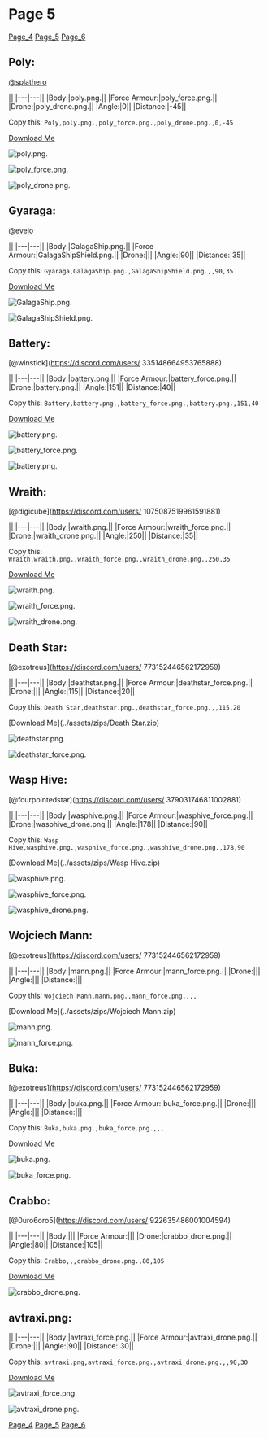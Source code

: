 # Page 5


[Page_4](./Page_4.md)
[Page_5](./Page_5.md)
[Page_6](./Page_6.md)


## **Poly**:
[@splathero](https://discord.com/users/1088727297755971645)




||
|---|---||
|Body:|poly.png.||
|Force Armour:|poly_force.png.||
|Drone:|poly_drone.png.||
|Angle:|0||
|Distance:|-45||


Copy this: `Poly,poly.png.,poly_force.png.,poly_drone.png.,0,-45`



[Download Me](../assets/zips/Poly.zip)




![poly.png.](../custom_skins/poly.png.)


![poly_force.png.](../custom_skins/poly_force.png.)




![poly_drone.png.](../custom_skins/poly_drone.png.)






## **Gyaraga**:
[@evelo](https://discord.com/users/110564152539377664)




||
|---|---||
|Body:|GalagaShip.png.||
|Force Armour:|GalagaShipShield.png.||
|Drone:|||
|Angle:|90||
|Distance:|35||


Copy this: `Gyaraga,GalagaShip.png.,GalagaShipShield.png.,,90,35`



[Download Me](../assets/zips/Gyaraga.zip)




![GalagaShip.png.](../custom_skins/GalagaShip.png.)


![GalagaShipShield.png.](../custom_skins/GalagaShipShield.png.)








## **Battery**:
[@winstick](https://discord.com/users/ 335148664953765888)




||
|---|---||
|Body:|battery.png.||
|Force Armour:|battery_force.png.||
|Drone:|battery.png.||
|Angle:|151||
|Distance:|40||


Copy this: `Battery,battery.png.,battery_force.png.,battery.png.,151,40`



[Download Me](../assets/zips/Battery.zip)




![battery.png.](../custom_skins/battery.png.)


![battery_force.png.](../custom_skins/battery_force.png.)




![battery.png.](../custom_skins/battery.png.)






## **Wraith**:
[@digicube](https://discord.com/users/ 1075087519961591881)




||
|---|---||
|Body:|wraith.png.||
|Force Armour:|wraith_force.png.||
|Drone:|wraith_drone.png.||
|Angle:|250||
|Distance:|35||


Copy this: `Wraith,wraith.png.,wraith_force.png.,wraith_drone.png.,250,35`



[Download Me](../assets/zips/Wraith.zip)




![wraith.png.](../custom_skins/wraith.png.)


![wraith_force.png.](../custom_skins/wraith_force.png.)




![wraith_drone.png.](../custom_skins/wraith_drone.png.)






## **Death Star**:
[@exotreus](https://discord.com/users/ 773152446562172959)




||
|---|---||
|Body:|deathstar.png.||
|Force Armour:|deathstar_force.png.||
|Drone:|||
|Angle:|115||
|Distance:|20||


Copy this: `Death Star,deathstar.png.,deathstar_force.png.,,115,20`



[Download Me](../assets/zips/Death Star.zip)




![deathstar.png.](../custom_skins/deathstar.png.)


![deathstar_force.png.](../custom_skins/deathstar_force.png.)








## **Wasp Hive**:
[@fourpointedstar](https://discord.com/users/ 379031746811002881)




||
|---|---||
|Body:|wasphive.png.||
|Force Armour:|wasphive_force.png.||
|Drone:|wasphive_drone.png.||
|Angle:|178||
|Distance:|90||


Copy this: `Wasp Hive,wasphive.png.,wasphive_force.png.,wasphive_drone.png.,178,90`



[Download Me](../assets/zips/Wasp Hive.zip)




![wasphive.png.](../custom_skins/wasphive.png.)


![wasphive_force.png.](../custom_skins/wasphive_force.png.)




![wasphive_drone.png.](../custom_skins/wasphive_drone.png.)






## **Wojciech Mann**:
[@exotreus](https://discord.com/users/ 773152446562172959)




||
|---|---||
|Body:|mann.png.||
|Force Armour:|mann_force.png.||
|Drone:|||
|Angle:|||
|Distance:|||


Copy this: `Wojciech Mann,mann.png.,mann_force.png.,,,`



[Download Me](../assets/zips/Wojciech Mann.zip)




![mann.png.](../custom_skins/mann.png.)


![mann_force.png.](../custom_skins/mann_force.png.)








## **Buka**:
[@exotreus](https://discord.com/users/ 773152446562172959)




||
|---|---||
|Body:|buka.png.||
|Force Armour:|buka_force.png.||
|Drone:|||
|Angle:|||
|Distance:|||


Copy this: `Buka,buka.png.,buka_force.png.,,,`



[Download Me](../assets/zips/Buka.zip)




![buka.png.](../custom_skins/buka.png.)


![buka_force.png.](../custom_skins/buka_force.png.)








## **Crabbo**:
[@0uro6oro5](https://discord.com/users/ 922635486001004594)




||
|---|---||
|Body:|||
|Force Armour:|||
|Drone:|crabbo_drone.png.||
|Angle:|80||
|Distance:|105||


Copy this: `Crabbo,,,crabbo_drone.png.,80,105`



[Download Me](../assets/zips/Crabbo.zip)






![crabbo_drone.png.](../custom_skins/crabbo_drone.png.)






## **avtraxi.png**:





||
|---|---||
|Body:|avtraxi_force.png.||
|Force Armour:|avtraxi_drone.png.||
|Drone:|||
|Angle:|90||
|Distance:|30||


Copy this: `avtraxi.png,avtraxi_force.png.,avtraxi_drone.png.,,90,30`



[Download Me](../assets/zips/avtraxi.png.zip)




![avtraxi_force.png.](../custom_skins/avtraxi_force.png.)


![avtraxi_drone.png.](../custom_skins/avtraxi_drone.png.)






[Page_4](./Page_4.md)
[Page_5](./Page_5.md)
[Page_6](./Page_6.md)